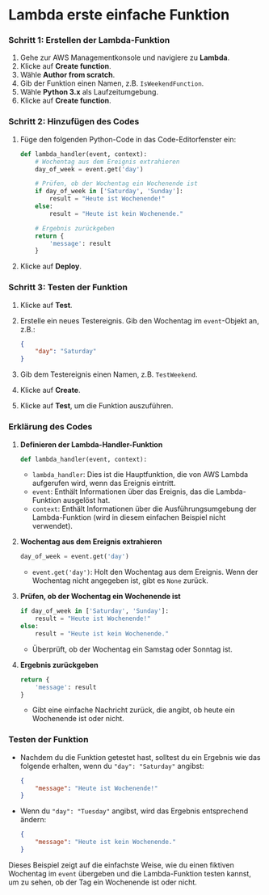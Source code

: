 # Lambda erste einfache Funktion

### Schritt 1: Erstellen der Lambda-Funktion

1. Gehe zur AWS Managementkonsole und navigiere zu **Lambda**.
2. Klicke auf **Create function**.
3. Wähle **Author from scratch**.
4. Gib der Funktion einen Namen, z.B. `IsWeekendFunction`.
5. Wähle **Python 3.x** als Laufzeitumgebung.
6. Klicke auf **Create function**.

### Schritt 2: Hinzufügen des Codes

1. Füge den folgenden Python-Code in das Code-Editorfenster ein:

    ```python
    def lambda_handler(event, context):
        # Wochentag aus dem Ereignis extrahieren
        day_of_week = event.get('day')

        # Prüfen, ob der Wochentag ein Wochenende ist
        if day_of_week in ['Saturday', 'Sunday']:
            result = "Heute ist Wochenende!"
        else:
            result = "Heute ist kein Wochenende."

        # Ergebnis zurückgeben
        return {
            'message': result
        }
    ```

2. Klicke auf **Deploy**.

### Schritt 3: Testen der Funktion

1. Klicke auf **Test**.
2. Erstelle ein neues Testereignis. Gib den Wochentag im `event`-Objekt an, z.B.:

    ```json
    {
        "day": "Saturday"
    }
    ```

3. Gib dem Testereignis einen Namen, z.B. `TestWeekend`.
4. Klicke auf **Create**.
5. Klicke auf **Test**, um die Funktion auszuführen.

### Erklärung des Codes

1. **Definieren der Lambda-Handler-Funktion**
    ```python
    def lambda_handler(event, context):
    ```
    - `lambda_handler`: Dies ist die Hauptfunktion, die von AWS Lambda aufgerufen wird, wenn das Ereignis eintritt.
    - `event`: Enthält Informationen über das Ereignis, das die Lambda-Funktion ausgelöst hat.
    - `context`: Enthält Informationen über die Ausführungsumgebung der Lambda-Funktion (wird in diesem einfachen Beispiel nicht verwendet).

2. **Wochentag aus dem Ereignis extrahieren**
    ```python
    day_of_week = event.get('day')
    ```
    - `event.get('day')`: Holt den Wochentag aus dem Ereignis. Wenn der Wochentag nicht angegeben ist, gibt es `None` zurück.

3. **Prüfen, ob der Wochentag ein Wochenende ist**
    ```python
    if day_of_week in ['Saturday', 'Sunday']:
        result = "Heute ist Wochenende!"
    else:
        result = "Heute ist kein Wochenende."
    ```
    - Überprüft, ob der Wochentag ein Samstag oder Sonntag ist.

4. **Ergebnis zurückgeben**
    ```python
    return {
        'message': result
    }
    ```
    - Gibt eine einfache Nachricht zurück, die angibt, ob heute ein Wochenende ist oder nicht.

### Testen der Funktion

- Nachdem du die Funktion getestet hast, solltest du ein Ergebnis wie das folgende erhalten, wenn du `"day": "Saturday"` angibst:

    ```json
    {
        "message": "Heute ist Wochenende!"
    }
    ```

- Wenn du `"day": "Tuesday"` angibst, wird das Ergebnis entsprechend ändern:

    ```json
    {
        "message": "Heute ist kein Wochenende."
    }
    ```

Dieses Beispiel zeigt auf die einfachste Weise, wie du einen fiktiven Wochentag im `event` übergeben und die Lambda-Funktion testen kannst, um zu sehen, ob der Tag ein Wochenende ist oder nicht.